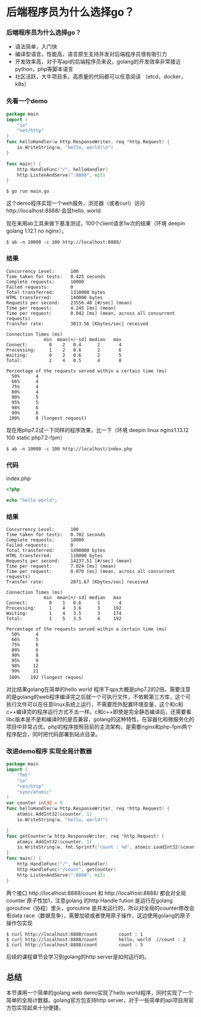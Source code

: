 # 后端程序员为什么选择go？

### 后端程序员为什么选择go？

- 语法简单，入门快
- 编译型语言，性能高，语言原生支持并发对后端程序员很有吸引力
- 开发效率高，对于写api的后端程序员来说，golang的开发效率非常接近python，php等脚本语言
- 社区活跃，大牛项目多，高质量的代码都可以任意阅读 （etcd，docker，k8s）

### 先看一个demo

```go
package main
import (
    "io"
    "net/http"
)
func helloHandler(w http.ResponseWriter, req *http.Request) {
    io.WriteString(w, "hello, world!\n")
}

func main() {
    http.HandleFunc("/", helloHandler)
    http.ListenAndServe(":8888", nil)
}
```

```
$ go run main.go
```

这个demo程序实现一个weh服务，浏览器（或者curl）访问 http://localhost:8888/ 会显hello, world

现在来用ab工具来做下基准测试，100个client请求1w次的结果（环境 deepin golang 1.12.1  no nginx）。
```
$ ab -n 10000 -c 100 http://localhost:8888/
```
### 结果

```
Concurrency Level:      100
Time taken for tests:   0.425 seconds
Complete requests:      10000
Failed requests:        0
Total transferred:      1310000 bytes
HTML transferred:       140000 bytes
Requests per second:    23556.40 [#/sec] (mean)
Time per request:       4.245 [ms] (mean)
Time per request:       0.042 [ms] (mean, across all concurrent requests)
Transfer rate:          3013.56 [Kbytes/sec] received

Connection Times (ms)
              min  mean[+/-sd] median   max
Connect:        0    2   0.4      2       4
Processing:     1    2   0.6      2       6
Waiting:        0    2   0.6      2       5
Total:          2    4   0.5      4       8

Percentage of the requests served within a certain time (ms)
  50%      4
  66%      4
  75%      4
  80%      4
  90%      5
  95%      5
  98%      6
  99%      6
 100%      8 (longest request)
```

现在用php7.2试一下同样的程序效果，比一下（环境 deepin linux nginx1.13.12 100 static php7.2-fpm） 

```
$ ab -n 10000 -c 100 http://localhost/index.php
```

### 代码
index.php
```php
<?php

echo "hello world";
```

### 结果
```
Concurrency Level:      100
Time taken for tests:   0.702 seconds
Complete requests:      10000
Failed requests:        0
Total transferred:      1490000 bytes
HTML transferred:       110000 bytes
Requests per second:    14237.51 [#/sec] (mean)
Time per request:       7.024 [ms] (mean)
Time per request:       0.070 [ms] (mean, across all concurrent requests)
Transfer rate:          2071.67 [Kbytes/sec] received

Connection Times (ms)
              min  mean[+/-sd] median   max
Connect:        0    1   0.6      1       4
Processing:     1    4   3.6      3     192
Waiting:        1    4   3.5      3     174
Total:          1    5   3.5      4     192

Percentage of the requests served within a certain time (ms)
  50%      4
  66%      5
  75%      6
  80%      6
  90%      8
  95%      9
  98%     12
  99%     21
 100%    192 (longest reques）
 ```

对比结果golang在简单的hello world 程序下qps大概是php7.2的2倍。需要注意的是golang的web程序编译完之后就一个可执行文件，不依赖第三方库，这个可执行文件可以在任意linux系统上运行，不需要而外配置环境变量，这个和c和c++编译完的程序运行方式不太一样。c和c++即使是完全静态编译后，还需要看libc版本是不是和编译时的是否兼容，golang的这种特性，在容器化和微服务化的项目中非常占优。php的程序按照目前的主流架构，是需要nginx和php-fpm两个程序配合，同时把代码部署到站点目录。

### 改进demo程序 实现全局计数器

```go
package main
import (
	"fmt"
	"io"
	"net/http"
	"sync/atomic"
)
var counter int32 = 0
func helloHandler(w http.ResponseWriter, req *http.Request) {
	atomic.AddInt32(&counter, 1)
	io.WriteString(w, "hello, world!")

}
func getCounter(w http.ResponseWriter, req *http.Request) {
	atomic.AddInt32(&counter, 1)
	io.WriteString(w, fmt.Sprintf("count : %d", atomic.LoadInt32(&counter)))
}
func main() {
	http.HandleFunc("/", helloHandler)
	http.HandleFunc("/count", getCounter)
	http.ListenAndServe(":8888", nil)
}
````

两个接口 http://localhost:8888/count 和 http://localhost:8888/ 都会对全局counter 原子性加1，注意golang 的http Handle fution 是运行在golang goroutine（协程）里头，goroutine 是并发运行的，所以对全局的counter修改会有data race（数据竞争），需要加锁或者使用原子操作，这边使用golang的原子操作包实现

```
$ curl http://localhost:8888/count        count : 1
$ curl http://localhost:8888/count        hello, world  //count : 2
$ curl http://localhost:8888/count        count : 3
```

后续的课程章节会学习到golang的http server是如何运行的。


## 总结

本节课用一个简单的golang web demo实现了hello world程序，同时实现了一个简单的全局计数器。golang官方包支持http server，对于一些简单的api项目用官方包实现起来十分便捷。 
